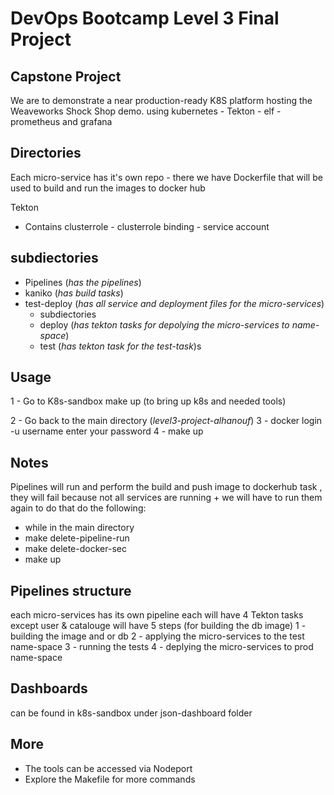 # DevOps Bootcamp Level 3 Final Project

## Capstone Project

We are to demonstrate a near production-ready K8S platform hosting the Weaveworks Shock Shop demo. using kubernetes - Tekton - elf - prometheus and grafana

## Directories 
Each micro-service has it's own repo - there we have Dockerfile that will be used to build and run the images to docker hub

Tekton 
- Contains clusterrole - clusterrole binding - service account

## subdiectories
- Pipelines (*has the pipelines*)
- kaniko (*has build tasks*)
- test-deploy (*has all service and deployment files for the micro-services*)
	- subdiectories
	- deploy (*has tekton tasks for depolying the micro-services to name-space*)
	- test (*has tekton task for the test-task*)s
## Usage
1 - Go to K8s-sandbox make up (to bring up k8s and needed tools)

2 - Go back to the main directory (*level3-project-alhanouf*)
3 - docker login -u username
        enter your password
4 - make up

## Notes
Pipelines will run and perform the build and push image to dockerhub task , they will fail because not all services are running + we will have to run them again to do that do the following:

- while in the main directory 
- make delete-pipeline-run 
- make delete-docker-sec
- make up

## Pipelines structure 

each micro-services has its own pipeline each will have 4 Tekton tasks except user & catalouge will have 5 steps (for building the db image)
1 - building the image and or db
2 - applying the micro-services to the test name-space 
3 - running the tests
4 - deplying the micro-services to prod name-space

## Dashboards
can be found in k8s-sandbox under json-dashboard folder
## More

- The tools can be accessed via Nodeport
- Explore the Makefile for more commands 

